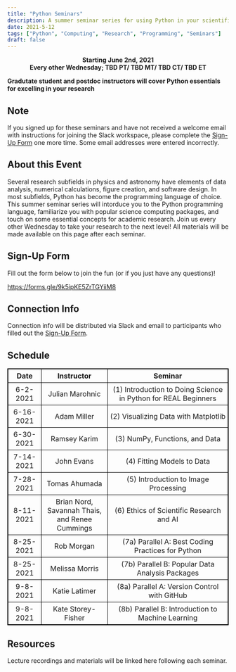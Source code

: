 ```yaml
---
title: "Python Seminars"
description: A summer seminar series for using Python in your scientific research
date: 2021-5-12
tags: ["Python", "Computing", "Research", "Programming", "Seminars"]
draft: false
---
```

**<div align="center">Starting June 2nd, 2021</div>**
**<div align="center">Every other Wednesday; TBD PT/ TBD MT/ TBD CT/ TBD ET</div>**

**Gradutate student and postdoc instructors will cover Python essentials for excelling in your research**

Note
--------
If you signed up for these seminars and have not received a welcome email with instructions for joining the Slack workspace, please complete the [Sign-Up Form](https://forms.gle/9k5ipKE5ZrTGYiiM8 ) one more time. Some email addresses were entered incorrectly.

About this Event
--------
Several research subfields in physics and astronomy have elements of data analysis, numerical calculations, figure creation, and software design.
In most subfields, Python has become the programming language of choice.
This summer seminar series will intorduce you to the Python programming language, familiarize you with popular science computing packages, and touch on some essential concepts for academic research.
Join us every other Wednesday to take your research to the next level! All materials will be made available on this page after each seminar.

Sign-Up Form
--------
Fill out the form below to join the fun (or if you just have any questions)!

https://forms.gle/9k5ipKE5ZrTGYiiM8 

Connection Info
--------
Connection info will be distributed via Slack and email to participants who filled out the [Sign-Up Form](https://forms.gle/9k5ipKE5ZrTGYiiM8).

Schedule
--------

<style>
table, th, td {
  border: 1px solid black;
  border-collapse: collapse;
}
th, td {
  padding: 5px;
}
table {
  text-align: center;
}
th {
  text-align: center;
}
 table.center {
  margin-left: auto; 
  margin-right: auto;
</style>

 <table class="center">
  <tr>
    <th>Date</th>
    <th>Instructor</th>
    <th>Seminar</th>
  </tr>
  <tr>
    <td>6-2-2021</td>
    <td>Julian Marohnic</td>
    <td>(1) Introduction to Doing Science in Python for REAL Beginners</td>
  </tr>
  <tr>
    <td>6-16-2021</td>
    <td>Adam Miller</td>
    <td>(2) Visualizing Data with Matplotlib </td>
  </tr>
  <tr>
    <td>6-30-2021</td>
    <td>Ramsey Karim</td>
    <td>(3) NumPy, Functions, and Data </td>
  </tr>
  <tr>
    <td>7-14-2021</td>
    <td>John Evans</td>
    <td>(4) Fitting Models to Data </td>
  </tr>
  <tr>
    <td>7-28-2021</td>
    <td>Tomas Ahumada</td>
    <td>(5) Introduction to Image Processing </td>
  </tr>
  <tr>
    <td>8-11-2021</td>
    <td>Brian Nord, Savannah Thais,<br>and Renee Cummings</td>
    <td>(6) Ethics of Scientific Research and AI</td>
  </tr>
  <tr>
    <td>8-25-2021</td>
    <td>Rob Morgan</td>
    <td>(7a) Parallel A: Best Coding Practices for Python</td>
  </tr>
  <tr>
    <td>8-25-2021</td>
    <td>Melissa Morris</td>
    <td>(7b) Parallel B: Popular Data Analysis Packages </td>
  </tr>
  <tr>
    <td>9-8-2021</td>
    <td>Katie Latimer</td>
    <td>(8a) Parallel A: Version Control with GitHub </td>
  </tr>
  <tr>
    <td>9-8-2021</td>
    <td>Kate Storey-Fisher</td>
    <td>(8b) Parallel B: Introduction to Machine Learning </td>
  </tr>
</table> 


Resources
--------

Lecture recordings and materials will be linked here following each seminar.
